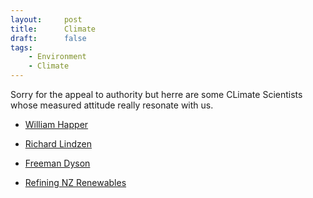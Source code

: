 ```yaml
---
layout:     post
title:      Climate
draft:      false
tags: 
    - Environment
    - Climate
---
```


Sorry for the appeal to authority but herre are some CLimate Scientists 
whose measured attitude really resonate with us.

- [William Happer](https://en.wikipedia.org/wiki/William_Happer)
- [Richard Lindzen](https://en.wikipedia.org/wiki/Richard_Lindzen)
- [Freeman Dyson](https://en.wikipedia.org/wiki/Freeman_Dyson)



- [Refining NZ Renewables](https://www.mbie.govt.nz/dmsdocument/12087-refining-nz-accelerating-renewable-energy-and-energy-efficiency-submission-pdf)


